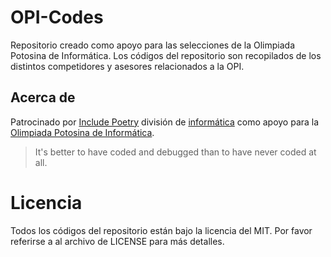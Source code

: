 # OPI-Codes

Repositorio creado como apoyo para las selecciones de la Olimpiada Potosina de Informática. Los códigos del repositorio son recopilados de los distintos competidores y asesores relacionados a la OPI.

## Acerca de

Patrocinado por [Include Poetry](https://www.include-poetry.com/ "Ir allá") división de [informática](https://www.include-poetry.com/Code/ "Ir allá") como apoyo para la [Olimpiada Potosina de Informática](http://olimpiada-potosina-de-informatica.github.io/ "Página oficial").

> It's better to have coded and debugged than to have never coded at all.

# Licencia

Todos los códigos del repositorio están bajo la licencia del MIT. Por favor referirse a al archivo de LICENSE para más detalles.